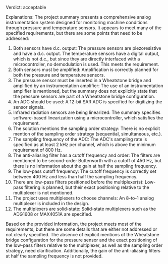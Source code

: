 Verdict: acceptable

Explanations: 
The project summary presents a comprehensive analog instrumentation system designed for monitoring machine conditions through pressure and temperature sensors. It appears to meet many of the specified requirements, but there are some points that need to be addressed:

1. Both sensors have d.c. output: The pressure sensors are piezoresistive and have a d.c. output. The temperature sensors have a digital output, which is not d.c., but since they are directly interfaced with a microcontroller, no demodulation is used. This meets the requirement.
2. Both sensors must be amplified: Amplification is correctly planned for both the pressure and temperature sensors.
3. The pressure sensor must be inserted in a Wheatstone bridge and amplified by an instrumentation amplifier: The use of an instrumentation amplifier is mentioned, but the summary does not explicitly state that the pressure sensors are part of a Wheatstone bridge configuration.
4. An ADC should be used: A 12-bit SAR ADC is specified for digitizing the sensor signals.
5. Infrared radiation sensors are being linearized: The summary specifies software-based linearization using a microcontroller, which satisfies the requirement.
6. The solution mentions the sampling order strategy: There is no explicit mention of the sampling order strategy (sequential, simultaneous, etc.).
7. The sampling frequency of the ADC: The ADC's sampling rate is specified as at least 2 kHz per channel, which is above the minimum requirement of 800 Hz.
8. The anti-aliasing filter has a cutoff frequency and order: The filters are mentioned to be second-order Butterworth with a cutoff of 450 Hz, but there is no information about the gain at half the sampling frequency.
9. The low-pass cutoff frequency: The cutoff frequency is correctly set between 400 Hz and less than half the sampling frequency.
10. There are low-pass filters positioned before the multiplexer(s): Low-pass filtering is planned, but their exact positioning relative to the multiplexer is not mentioned.
11. The project uses multiplexers to choose channels: An 8-to-1 analog multiplexer is included in the design.
12. The multiplexers are solid-state: Solid-state multiplexers such as the ADG1608 or MAX4051A are specified.

Based on the provided information, the project meets most of the requirements, but there are some details that are either not addressed or not clearly specified. The absence of explicit mentions of the Wheatstone bridge configuration for the pressure sensor and the exact positioning of the low-pass filters relative to the multiplexer, as well as the sampling order strategy, need clarification. Additionally, the gain of the anti-aliasing filters at half the sampling frequency is not provided.